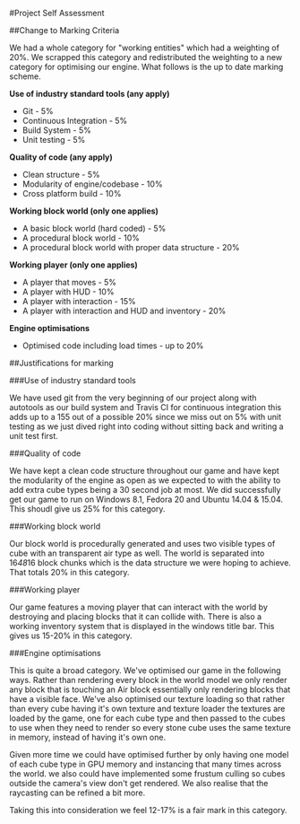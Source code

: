 #Project Self Assessment

##Change to Marking Criteria

We had a whole category for "working entities" which had a weighting of 20%. We scrapped this category and redistributed the weighting to a new category for optimising our engine. What follows is the up to date marking scheme.

**Use of industry standard tools (any apply)**  
  - Git - 5%  
  - Continuous Integration - 5%  
  - Build System - 5%  
  - Unit testing - 5%  
  
**Quality of code (any apply)**  
  - Clean structure - 5%  
  - Modularity of engine/codebase - 10%  
  - Cross platform build - 10%  
  
**Working block world (only one applies)**  
  - A basic block world (hard coded) - 5%  
  - A procedural block world  - 10%  
  - A procedural block world with proper data structure - 20%  
  
**Working player (only one applies)**  
  - A player that moves - 5%  
  - A player with HUD - 10%  
  - A player with interaction - 15%  
  - A player with interaction and HUD and inventory - 20%  
 
**Engine optimisations**
 - Optimised code including load times - up to 20%

##Justifications for marking

###Use of industry standard tools

We have used git from the very beginning of our project along with autotools as our build system and Travis CI for continuous integration this adds up to a 155 out of a possible 20% since we miss out on 5% with unit testing as we just dived right into coding without sitting back and writing a unit test first.

###Quality of code

We have kept a clean code structure throughout our game and have kept the modularity of the engine as open as we expected to with the ability to add extra cube types being a 30 second job at most. We did successfully get our game to run on Windows 8.1, Fedora 20 and Ubuntu 14.04 & 15.04. This shoudl give us 25% for this category.

###Working block world

Our block world is procedurally generated and uses two visible types of cube with an transparent air type as well. The world is separated into 16*48*16 block chunks which is the data structure we were hoping to achieve.  That totals 20% in this category.

###Working player

Our game features a moving player  that can interact with the world by destroying and placing blocks that it can collide with. There is also a working inventory system that is displayed in the windows title bar. This gives us 15-20% in this category.

###Engine optimisations

This is quite a broad category. We've optimised our game in the following ways. Rather than rendering every block in the world model we only render any block that is touching an Air block essentially only rendering blocks that have a visible face. We've also optimised our texture loading so that rather than every cube having it's own texture and texture loader the textures are loaded by the game, one for each cube type and then passed to the cubes to use when they need to render so every stone cube uses the same texture in memory, instead of having it's own one.

Given more time we could have optimised further by only having one model of each cube type in GPU memory and instancing that many times across the world. we also could have implemented some frustum culling so cubes outside the camera's view don't get rendered. We also realise that the raycasting can be refined a bit more. 

Taking this into consideration we feel 12-17% is a fair mark in this category.
